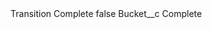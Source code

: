 <?xml version="1.0" encoding="UTF-8"?>
<CustomMetadata xmlns="http://soap.sforce.com/2006/04/metadata" xmlns:xsi="http://www.w3.org/2001/XMLSchema-instance" xmlns:xsd="http://www.w3.org/2001/XMLSchema">
    <label>Transition Complete</label>
    <protected>false</protected>
    <values>
        <field>Bucket__c</field>
        <value xsi:type="xsd:string">Complete</value>
    </values>
</CustomMetadata>
